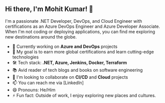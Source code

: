 ## Hi there, I'm Mohit Kumar! 👋

I'm a passionate .NET Developer, DevOps, and Cloud Engineer with certifications as an Azure DevOps Engineer and Azure Developer Associate. 
When I'm not coding or deploying applications, you can find me exploring new destinations around the globe.

- 🔭 Currently working on **Azure and DevOps** projects
- 🌱 My goal is to earn more global certifications and learn cutting-edge technologies
- 🛠️ Tech stack: **.NET, Azure, Jenkins, Docker, Terraform**
- 📚 Avid reader of tech blogs and books on software engineering
- 💬 I'm looking to collaborate on **CI/CD** and **Cloud** projects
- 📫 You can reach me via [LinkedIn]
- 😄 Pronouns: He/Him
- ⚡ Fun fact:  Outside of work, I enjoy exploring new places and cultures.

<!---
imohit14/imohit14 is a ✨ special ✨ repository because its `README.md` (this file) appears on your GitHub profile.
You can click the Preview link to take a look at your changes.
--->
